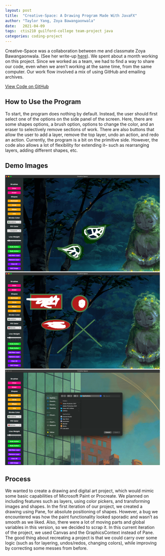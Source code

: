 ```yaml
---
layout: post
title:  "Creative-Space: A Drawing Program Made With JavaFX"
author: "Taylor Yang, Zoya Bawangaonwala"
date:   2021-04-09
tags:  ctis210 guilford-college team-project java
categories: coding-project
---
```


Creative-Space was a collaboration between me and classmate Zoya Bawangaonwala.
(See her write-up [here](https://zoyab522.github.io/Personal-Website-Portfolio/CodingProjects.html#JavaAnchor)).
We spent about a month working on this project.
Since we worked as a team, we had to find a way to share our code, even when we aren’t working at the same time, from the same computer.
Our work flow involved a mix of using GitHub and emailing archives.

[View Code on GitHub](https://github.com/tayleyi/Creative-Space)

## How to Use the Program
To start, the program does nothing by default.
Instead, the user should first select one of the options on the side panel of the screen.
Here, there are some shapes options, a brush option, options to change the color, and an eraser to selectively remove sections of work.
There are also buttons that allow the user to add a layer, remove the top layer, undo an action, and redo an action.
Currently, the program is a bit on the primitive side.
However, the code also allows a lot of flexibility for extending it– such as rearranging layers, adding different shapes, etc.

## Demo Images
![Creative-Space Demo Image 1, Leaf Line Art](assets/img/2021-04-09/Creative-Space-Demo-1.png)
![Creative-Space Demo Image 2, Adding Shapes](assets/img/2021-04-09/Creative-Space-Demo-2.png)
![Creative-Space Demo Image 3, File Selector](assets/img/2021-04-09/Creative-Space-Demo-3.png)

## Process
We wanted to create a drawing and digital art project, which would mimic some basic capabilities of Microsoft Paint or Procreate.
We planned on including features such as layers, using color pickers, and transforming images and shapes.
In the first iteration of our project, we created a drawing using Pane, for absolute positioning of shapes.
However, a bug we encountered was how the paint functionality looked sporadic and wasn’t as smooth as we liked.
Also, there were a lot of moving parts and global variables in this version, so we decided to scrap it.
In this current iteration of the project, we used Canvas and the GraphicsContext instead of Pane.
The good thing about recreating a project is that we could carry over some logic (such as for layering, undos/redos, changing colors), while improving by correcting some messes from before.